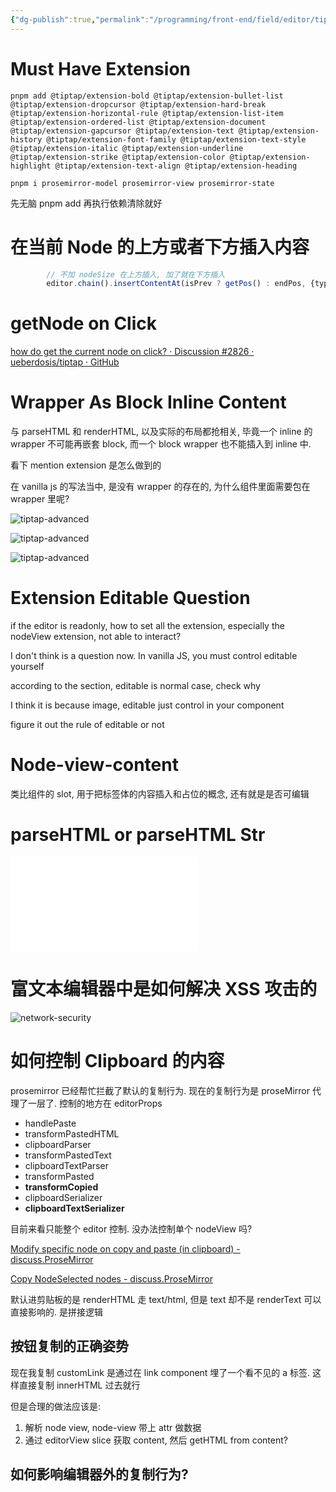```yaml
---
{"dg-publish":true,"permalink":"/programming/front-end/field/editor/tiptap-faq/"}
---
```



# Must Have Extension

```npm
pnpm add @tiptap/extension-bold @tiptap/extension-bullet-list @tiptap/extension-dropcursor @tiptap/extension-hard-break @tiptap/extension-horizontal-rule @tiptap/extension-list-item @tiptap/extension-ordered-list @tiptap/extension-document @tiptap/extension-gapcursor @tiptap/extension-text @tiptap/extension-history @tiptap/extension-font-family @tiptap/extension-text-style @tiptap/extension-italic @tiptap/extension-underline @tiptap/extension-strike @tiptap/extension-color @tiptap/extension-highlight @tiptap/extension-text-align @tiptap/extension-heading

pnpm i prosemirror-model prosemirror-view prosemirror-state
```

先无脑 pnpm add 再执行依赖清除就好

# 在当前 Node 的上方或者下方插入内容

```ts
        // 不加 nodeSize 在上方插入, 加了就在下方插入
        editor.chain().insertContentAt(isPrev ? getPos() : endPos, {type: 'paragraph'}).run();
```

# getNode on Click

[how do get the current node on click? · Discussion #2826 · ueberdosis/tiptap · GitHub](https://github.com/ueberdosis/tiptap/discussions/2826)

# Wrapper As Block Inline Content

与 parseHTML 和 renderHTML, 以及实际的布局都抢相关, 毕竟一个 inline 的 wrapper 不可能再嵌套 block, 而一个 block wrapper 也不能插入到 inline 中.

看下 mention extension 是怎么做到的

在 vanilla js 的写法当中, 是没有 wrapper 的存在的, 为什么组件里面需要包在 wrapper 里呢?

![tiptap-advanced](tiptap-advanced.md#^3n3ix9)

![tiptap-advanced](tiptap-advanced.md#^pyo1t4)

![tiptap-advanced](tiptap-advanced.md#^hajt6t)

# Extension Editable Question

if the editor is readonly, how to set all the extension, especially the nodeView extension, not able to interact?

I don't think is a question now. In vanilla JS, you must control editable yourself

according to the section, editable is normal case, check why

I think it is because image, editable just control in your component

figure it out the rule of editable or not

# Node-view-content

类比组件的 slot, 用于把标签体的内容插入和占位的概念, 还有就是是否可编辑

# parseHTML or parseHTML Str

![tiptap-advanced](tiptap-advanced.md#Are%20element%20rendered)

# 富文本编辑器中是如何解决 XSS 攻击的

![network-security](programming/basic/cs-basic/network-security.md#富文本编辑器中是如何解决%20XSS%20攻击的)

# 如何控制 Clipboard 的内容

prosemirror 已经帮忙拦截了默认的复制行为. 现在的复制行为是 proseMirror 代理了一层了. 控制的地方在 editorProps

+ handlePaste
+ transformPastedHTML
+ clipboardParser
+ transformPastedText
+ clipboardTextParser
+ transformPasted
+ **transformCopied**
+ clipboardSerializer
+ **clipboardTextSerializer**

目前来看只能整个 editor 控制. 没办法控制单个 nodeView 吗?

[Modify specific node on copy and paste (in clipboard) - discuss.ProseMirror](https://discuss.prosemirror.net/t/modify-specific-node-on-copy-and-paste-in-clipboard/4901/4)

[Copy NodeSelected nodes - discuss.ProseMirror](https://discuss.prosemirror.net/t/copy-nodeselected-nodes/1513)

默认进剪贴板的是 renderHTML 走 text/html, 但是 text 却不是 renderText 可以直接影响的. 是拼接逻辑

## 按钮复制的正确姿势

现在我复制 customLink 是通过在 link component 埋了一个看不见的 a 标签. 这样直接复制 innerHTML 过去就行

但是合理的做法应该是:

1. 解析 node view, node-view 带上 attr 做数据
2. 通过 editorView slice 获取 content, 然后 getHTML from content?

## 如何影响编辑器外的复制行为?
